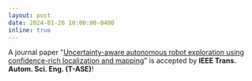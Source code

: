 ```yaml
---
layout: post
date: 2024-01-26 10:00:00-0400
inline: true
---
```


A journal paper "[Uncertainty-aware autonomous robot exploration using confidence-rich localization and mapping](https://ieeexplore.ieee.org/document/10422987/)" is accepted by **IEEE Trans. Autom. Sci. Eng. (T-ASE)**!
